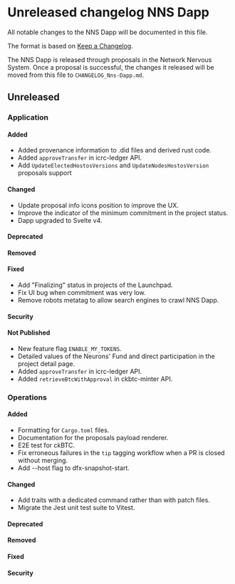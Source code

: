 # Unreleased changelog NNS Dapp

All notable changes to the NNS Dapp will be documented in this file.

The format is based on [Keep a Changelog](https://keepachangelog.com/en/1.0.0/).

The NNS Dapp is released through proposals in the Network Nervous System. Once a
proposal is successful, the changes it released will be moved from this file to
`CHANGELOG_Nns-Dapp.md`.

## Unreleased

### Application

#### Added

* Added provenance information to .did files and derived rust code.
* Added `approveTransfer` in icrc-ledger API.
* Add `UpdateElectedHostosVersions` and `UpdateNodesHostosVersion` proposals support

#### Changed

* Update proposal info icons position to improve the UX.
* Improve the indicator of the minimum commitment in the project status.
* Dapp upgraded to Svelte v4.

#### Deprecated
#### Removed

#### Fixed

* Add "Finalizing" status in projects of the Launchpad.
* Fix UI bug when commitment was very low.
* Remove robots metatag to allow search engines to crawl NNS Dapp.

#### Security

#### Not Published

* New feature flag `ENABLE_MY_TOKENS`.
* Detailed values of the Neurons' Fund and direct participation in the project detail page.
* Added `approveTransfer` in icrc-ledger API.
* Added `retrieveBtcWithApproval` in ckbtc-minter API.

### Operations

#### Added

* Formatting for `Cargo.toml` files.
* Documentation for the proposals payload renderer.
* E2E test for ckBTC.
* Fix erroneous failures in the `tip` tagging workflow when a PR is closed without merging.
* Add --host flag to dfx-snapshot-start.

#### Changed

* Add traits with a dedicated command rather than with patch files.
* Migrate the Jest unit test suite to Vitest.

#### Deprecated
#### Removed

#### Fixed

#### Security
